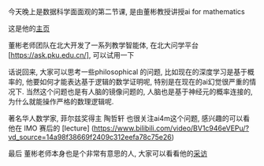 今天晚上是数据科学面面观的第二节课, 是由董彬教授讲授ai for mathematics

这是他的[主页](http://faculty.bicmr.pku.edu.cn/~dongbin/)

董彬老师团队在北大开发了一系列教学智能体, 在北大问学平台[https://ask.pku.edu.cn/], 可以试用一下

话说回来, 大家可以思考一些philosophical 的问题, 比如现在的深度学习是基于概率的, 他要如何才能表达基于逻辑的数学证明呢, 特别是在现在的ai幻觉很严重的情况下. 
当然这个问题也是有人脑的镜像问题的, 人脑也是基于神经元的概率连接的, 为什么就能操作严格的数理逻辑呢.

著名华人数学家, 菲尔兹奖得主 陶哲轩 也很关注ai4m这个问题, 感兴趣的可以看他在 IMO 赛后的 [lecture] (https://www.bilibili.com/video/BV1c946eVEPu/?vd_source=14a98f38669f2409c312eefa78c75e26)

最后 董彬老师本身也是个非常有意思的人, 大家可以看看他的[采访](https://bda.pku.edu.cn/info/1003/2341.htm)